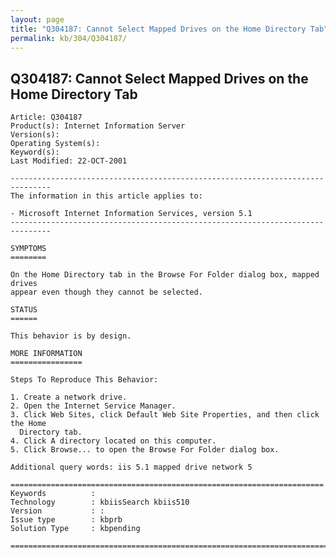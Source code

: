 ```yaml
---
layout: page
title: "Q304187: Cannot Select Mapped Drives on the Home Directory Tab"
permalink: kb/304/Q304187/
---
```


## Q304187: Cannot Select Mapped Drives on the Home Directory Tab

	Article: Q304187
	Product(s): Internet Information Server
	Version(s): 
	Operating System(s): 
	Keyword(s): 
	Last Modified: 22-OCT-2001
	
	-------------------------------------------------------------------------------
	The information in this article applies to:
	
	- Microsoft Internet Information Services, version 5.1 
	-------------------------------------------------------------------------------
	
	SYMPTOMS
	========
	
	On the Home Directory tab in the Browse For Folder dialog box, mapped drives
	appear even though they cannot be selected.
	
	STATUS
	======
	
	This behavior is by design.
	
	MORE INFORMATION
	================
	
	Steps To Reproduce This Behavior:
	
	1. Create a network drive.
	2. Open the Internet Service Manager.
	3. Click Web Sites, click Default Web Site Properties, and then click the Home
	  Directory tab.
	4. Click A directory located on this computer.
	5. Click Browse... to open the Browse For Folder dialog box.
	
	Additional query words: iis 5.1 mapped drive network 5
	
	======================================================================
	Keywords          :  
	Technology        : kbiisSearch kbiis510
	Version           : :
	Issue type        : kbprb
	Solution Type     : kbpending
	
	=============================================================================
	
